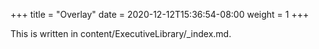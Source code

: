 +++
title = "Overlay"
date = 2020-12-12T15:36:54-08:00
weight = 1
+++

This is written in content/ExecutiveLibrary/_index.md. 